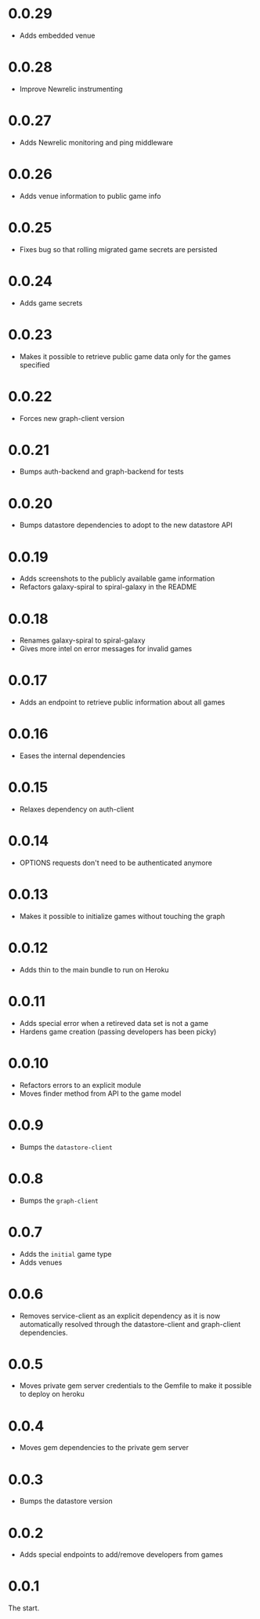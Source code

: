 # 0.0.29

* Adds embedded venue

# 0.0.28

* Improve Newrelic instrumenting

# 0.0.27

* Adds Newrelic monitoring and ping middleware

# 0.0.26

* Adds venue information to public game info

# 0.0.25

* Fixes bug so that rolling migrated game secrets are persisted

# 0.0.24

* Adds game secrets

# 0.0.23

* Makes it possible to retrieve public game data only for the games specified

# 0.0.22

* Forces new graph-client version

# 0.0.21

* Bumps auth-backend and graph-backend for tests

# 0.0.20

* Bumps datastore dependencies to adopt to the new datastore API

# 0.0.19

* Adds screenshots to the publicly available game information
* Refactors galaxy-spiral to spiral-galaxy in the README

# 0.0.18

* Renames galaxy-spiral to spiral-galaxy
* Gives more intel on error messages for invalid games

# 0.0.17

* Adds an endpoint to retrieve public information about all games

# 0.0.16

* Eases the internal dependencies

# 0.0.15

* Relaxes dependency on auth-client

# 0.0.14

* OPTIONS requests don't need to be authenticated anymore

# 0.0.13

* Makes it possible to initialize games without touching the graph

# 0.0.12

* Adds thin to the main bundle to run on Heroku

# 0.0.11

* Adds special error when a retireved data set is not a game
* Hardens game creation (passing developers has been picky)

# 0.0.10

* Refactors errors to an explicit module
* Moves finder method from API to the game model

# 0.0.9

* Bumps the ``datastore-client``

# 0.0.8

* Bumps the ``graph-client``

# 0.0.7

* Adds the ``initial`` game type
* Adds venues

# 0.0.6

* Removes service-client as an explicit dependency as it is now
  automatically resolved through the datastore-client and graph-client
dependencies.

# 0.0.5

* Moves private gem server credentials to the Gemfile to make it
  possible to deploy on heroku

# 0.0.4

* Moves gem dependencies to the private gem server

# 0.0.3

* Bumps the datastore version

# 0.0.2

* Adds special endpoints to add/remove developers from games

# 0.0.1

The start.
